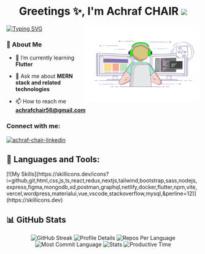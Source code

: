 <h1 align="center">Greetings ✨, I'm Achraf CHAIR <img src="https://media.giphy.com/media/hvRJCLFzcasrR4ia7z/giphy.gif" width="35"></h1>

<span align="center">  
  <a href="https://git.io/typing-svg">
    <img src="https://readme-typing-svg.demolab.com?font=Ubuntu&pause=1000&width=435&lines=Front-End+Developer;BacK-End+Developer;Full-Stack+Web+Developer" alt="Typing SVG">
  </a>
</span>

<img align="right" alt="Coding" width="300" height="200" src="https://raw.githubusercontent.com/devSouvik/devSouvik/master/gif3.gif">

### 👋 About Me

- 🌱 I’m currently learning **Flutter**

- 💬 Ask me about **MERN stack and related technologies**

- 📫 How to reach me **achrafchair56@gmail.com**

<h3 align="left">Connect with me:</h3>
<p align="left">
  <a href="https://www.linkedin.com/in/achraf-chair-2267402b3/" target="blank">
    <img align="center" src="https://raw.githubusercontent.com/rahuldkjain/github-profile-readme-generator/master/src/images/icons/Social/linked-in-alt.svg" alt="achraf-chair-linkedin" height="30" width="40" />
  </a>
</p>

<h2 align="left">🚀 Languages and Tools:</h2>
<p align="left">
  [![My Skills](https://skillicons.dev/icons?i=github,git,html,css,js,ts,react,redux,nextjs,tailwind,bootstrap,sass,nodejs,express,figma,mongodb,xd,postman,graphql,netlify,docker,flutter,npm,vite,vercel,wordpress,materialui,vue,vscode,stackoverflow,mysql,&perline=12)](https://skillicons.dev)
</p>

<h2 align="left">📊 GitHub Stats</h2>
<div align="center">
  <img src="https://github-readme-streak-stats.herokuapp.com?user=achrafdevl&theme=algolia&hide_border=true&border_radius=4&card_width=684" alt="GitHub Streak">
  <img src="http://github-profile-summary-cards.vercel.app/api/cards/profile-details?username=achrafdevl&theme=algolia" alt="Profile Details">
  <img src="http://github-profile-summary-cards.vercel.app/api/cards/repos-per-language?username=achrafdevl&theme=algolia" alt="Repos Per Language">
  <img src="http://github-profile-summary-cards.vercel.app/api/cards/most-commit-language?username=achrafdevl&theme=algolia" alt="Most Commit Language">
  <img src="http://github-profile-summary-cards.vercel.app/api/cards/stats?username=achrafdevl&theme=algolia" alt="Stats">
  <img src="http://github-profile-summary-cards.vercel.app/api/cards/productive-time?username=achrafdevl&theme=algolia&utcOffset=8" alt="Productive Time">
</div>
